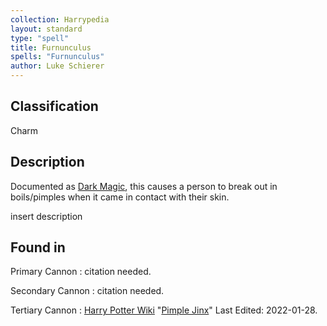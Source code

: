 ```yaml
---
collection: Harrypedia
layout: standard
type: "spell"
title: Furnunculus
spells: "Furnunculus"
author: Luke Schierer
---
```


## Classification

Charm

## Description

Documented as [Dark Magic][], this causes a person to break out in boils/pimples when it came in contact with their skin.

[Dark Magic]: ../../dark

insert description

## Found in

Primary Cannon
: citation needed.

Secondary Cannon
: citation needed.

Tertiary Cannon
: [Harry Potter Wiki](https://harrypotter.fandom.com/)
"[Pimple Jinx](https://harrypotter.fandom.com/wiki/Pimple_Jinx)"
Last Edited: 2022-01-28.
